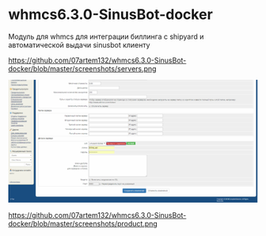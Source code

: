 # whmcs6.3.0-SinusBot-docker
Модуль для whmcs для интеграции биллинга с shipyard и автоматической выдачи sinusbot клиенту


https://github.com/07artem132/whmcs6.3.0-SinusBot-docker/blob/master/screenshots/servers.png

![Alt text](https://github.com/07artem132/whmcs6.3.0-SinusBot-docker/blob/master/screenshots/servers.png "Optional Title")



https://github.com/07artem132/whmcs6.3.0-SinusBot-docker/blob/master/screenshots/product.png

